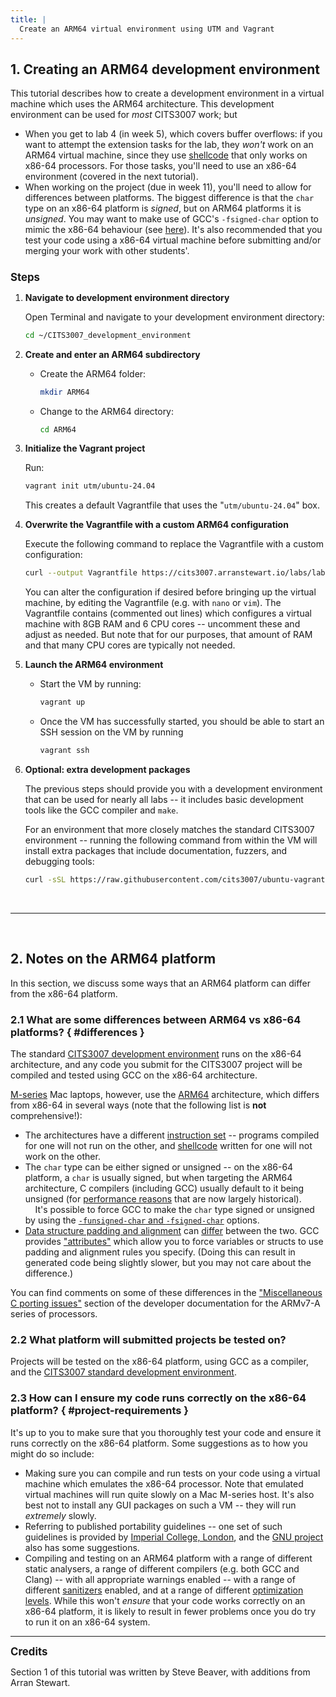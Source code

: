 ```yaml
---
title: |
  Create an ARM64 virtual environment using UTM and Vagrant
---
```


[shellcode]: https://en.wikipedia.org/wiki/Shellcode

## 1. Creating an ARM64 development environment

This tutorial describes how to create a development environment in a virtual
machine which uses the ARM64 architecture.
This development environment can be used for *most* CITS3007 work; but

- When you get to lab 4 (in week 5), which covers buffer overflows: if you want to attempt the
  extension tasks for the lab, they *won't* work on an ARM64 virtual machine, since they use
  [shellcode][shellcode] that only works on x86-64 processors. For those tasks,
  you'll need to use an x86-64 environment (covered in the next tutorial).
- When working on the project (due in week 11), you'll need to allow for differences
  between platforms. The biggest difference
  is that the `char` type on an x86-64 platform is *signed*, but on ARM64 platforms
  it is *unsigned*. You may want to make use of GCC's `-fsigned-char` option
  to mimic the x86-64 behaviour (see [here](#differences)). It's also recommended
  that you test your code using a x86-64 virtual machine before submitting and/or
  merging your work with other students'.

<h4 style="font-size: 1.2em; font-weight: bold; margin-bottom: 0.5em;">Steps</h4>

1.  **Navigate to development environment directory**

    Open Terminal and navigate to your development environment directory:

    ```bash
    cd ~/CITS3007_development_environment
    ```

2.  **Create and enter an ARM64 subdirectory**

    - Create the ARM64 folder:

      ```bash
      mkdir ARM64
      ```

    - Change to the ARM64 directory:

      ```bash
      cd ARM64
      ```

3.  **Initialize the Vagrant project**

    Run:

    ```bash
    vagrant init utm/ubuntu-24.04
    ```

    This creates a default Vagrantfile that uses the "`utm/ubuntu-24.04`" box.

4.  **Overwrite the Vagrantfile with a custom ARM64 configuration**

    Execute the following command to replace the Vagrantfile with a custom configuration:

    ```bash
    curl --output Vagrantfile https://cits3007.arranstewart.io/labs/lab00-mac-arm64-Vagrantfile.rb
    ```

    You can alter the configuration if desired before bringing up the virtual machine,
    by editing the Vagrantfile (e.g. with `nano` or `vim`).
    The Vagrantfile contains (commented out lines) which
    configures a virtual machine with 8GB RAM and 6 CPU cores -- uncomment these
    and adjust as needed. But note that for our purposes,
    that amount of RAM and that many CPU cores are typically not needed.

5.  **Launch the ARM64 environment**

    - Start the VM by running:

      ```bash
      vagrant up
      ```

    - Once the VM has successfully started, you should be able to start an SSH session
      on the VM by running

      ```bash
      vagrant ssh
      ```

6.  **Optional: extra development packages**

    The previous steps should provide you with a development environment that can
    be used for nearly all labs -- it includes basic development tools like the GCC
    compiler and `make`.

    For an environment that more closely matches the standard CITS3007 environment --
    running the following command from within the VM will install extra packages that include documentation,
    fuzzers, and debugging tools:

    ```bash
    curl -sSL https://raw.githubusercontent.com/cits3007/ubuntu-vagrant-box/refs/heads/master/provision-mac.sh | sudo bash
    ```

<br>

-----

<br>

## 2. Notes on the ARM64 platform

In this section, we discuss some ways that an ARM64
platform can differ from the x86-64 platform.

### 2.1 What are some differences between ARM64 vs x86-64 platforms? { #differences }

The standard [CITS3007 development environment][faq-dev-env] runs on the x86-64
architecture, and any code you submit for the CITS3007 project will be compiled and tested
using GCC on the x86-64 architecture.

[M-series][m-series] Mac laptops, however, use the [ARM64][arm64] architecture, which
differs from x86-64 in several ways (note that the following list is **not**
comprehensive!):

- The architectures have a different [instruction set][isa] -- programs compiled
  for one will not run on the other, and [shellcode][shellcode] written for one
  will not work on the other.
- The `char` type can be either signed or unsigned -- on the x86-64 platform, a `char`
  is usually signed, but when targeting the ARM64 architecture, C compilers (including GCC)
  usually default to it being unsigned (for [performance reasons][arm64-dobbs] that are now
  largely historical). \
  &nbsp;&nbsp;&nbsp;  It's possible to force GCC to make the `char` type signed or unsigned by using the
  [`-funsigned-char` and `-fsigned-char`][gcc-char] options.
- [Data structure padding and alignment][align] can [differ][arm64-dobbs] between the two. GCC provides
  ["attributes"][gcc-att] which allow you to force variables or structs to use padding
  and alignment rules you specify. (Doing this can result in generated code being slightly slower,
  but you may not care about the difference.)

You can find comments on some of these differences in the ["Miscellaneous C porting
issues"][arm64-porting] section of the developer documentation for the ARMv7-A series of
processors.

[faq-dev-env]: https://cits3007.arranstewart.io/faq/#cits3007-sde
[m-series]: https://en.wikipedia.org/wiki/Apple_silicon#M_series
[arm64]: https://en.wikipedia.org/wiki/ARM64
[isa]: https://en.wikipedia.org/wiki/Instruction_set_architecture
[shellcode]: https://en.wikipedia.org/wiki/Shellcode
[arm64-dobbs]: https://www.drdobbs.com/architecture-and-design/portability-the-arm-processor/184405435
[gcc-char]: https://gcc.gnu.org/onlinedocs/gcc-4.8.0/gcc/C-Dialect-Options.html
[align]: https://en.wikipedia.org/wiki/Data_structure_alignment
[gcc-att]: https://gcc.gnu.org/onlinedocs/gcc-4.4.7/gcc/Variable-Attributes.html
[arm64-porting]: https://developer.arm.com/documentation/den0013/d/Porting/Miscellaneous-C-porting-issues

### 2.2 What platform will submitted projects be tested on?

Projects will be tested on the x86-64 platform, using GCC as a compiler, and the
[CITS3007 standard development environment][faq-dev-env].

### 2.3 How can I ensure my code runs correctly on the x86-64 platform? { #project-requirements }

It's up to you to make sure that you thoroughly test your code and ensure it
runs correctly on the x86-64 platform. Some suggestions as to how you might
do so include:

- Making sure you can compile and run tests on your code using a virtual machine which
  emulates the x86-64 processor. Note that emulated virtual machines will run quite slowly on a Mac
  M-series host. It's also best not to install any GUI packages on such a VM -- they
  will run *extremely* slowly.
- Referring to published portability guidelines -- one set of such guidelines is provided
  by [Imperial College, London][imp-c-port], and the [GNU project][gnu-c-port] also
  has some suggestions.
- Compiling and testing on an ARM64 platform with a range of different static analysers,
  a range of different compilers (e.g. both GCC and Clang) -- with all appropriate
  warnings enabled -- with a range of different
  [sanitizers][san] enabled, and at a range of different [optimization levels][gcc-opt].
  While this won't *ensure* that your code works correctly on an x86-64 platform, it is likely
  to result in fewer problems once you do try to run it on an x86-64 system.

[imp-c-port]: https://www.doc.ic.ac.uk/lab/cplus/cstyle.html#N10553
[gnu-c-port]: https://www.gnu.org/prep/standards/standards.html#CPU-Portability
[san]: https://github.com/google/sanitizers
[gcc-opt]: https://gcc.gnu.org/onlinedocs/gcc/Optimize-Options.html

----

<div style="font-size: 1.2em; font-weight: bold; margin-bottom: 0.5em;">Credits</div>

Section 1 of this tutorial was written by Steve Beaver, with additions from
Arran Stewart.

<!--
  vim: syntax=markdown tw=90 smartindent :
-->


